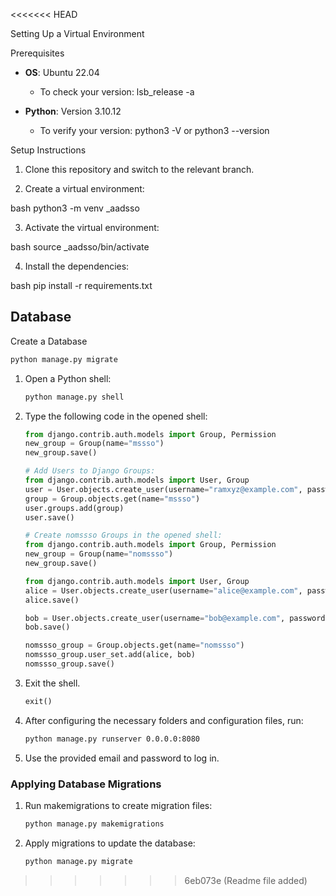 <<<<<<< HEAD

Setting Up a Virtual Environment

Prerequisites

- **OS**: Ubuntu 22.04
  - To check your version: lsb_release -a
  
- **Python**: Version 3.10.12
  - To verify your version: python3 -V or python3 --version

Setup Instructions

1. Clone this repository and switch to the relevant branch.

2. Create a virtual environment:

    
bash
    python3 -m venv _aadsso


3. Activate the virtual environment:

    
bash
    source _aadsso/bin/activate


4. Install the dependencies:

    
bash
    pip install -r requirements.txt



## Database
Create a Database
```bash
python manage.py migrate
```
1. Open a Python shell:

    ```bash
    python manage.py shell
    ```

2. Type the following code in the opened shell:

    ```python
    from django.contrib.auth.models import Group, Permission
    new_group = Group(name="mssso")
    new_group.save()

    # Add Users to Django Groups:
    from django.contrib.auth.models import User, Group
    user = User.objects.create_user(username="ramxyz@example.com", password="98765")
    group = Group.objects.get(name="mssso")
    user.groups.add(group)
    user.save()
      ```

    ```python
    # Create nomssso Groups in the opened shell:
    from django.contrib.auth.models import Group, Permission
    new_group = Group(name="nomssso")
    new_group.save()

    from django.contrib.auth.models import User, Group
    alice = User.objects.create_user(username="alice@example.com", password="333")
    alice.save()

    bob = User.objects.create_user(username="bob@example.com", password="515151")
    bob.save()

    nomssso_group = Group.objects.get(name="nomssso")
    nomssso_group.user_set.add(alice, bob)
    nomssso_group.save()
    ```

3. Exit the shell.
    ```python
    exit()
    ```
4. After configuring the necessary folders and configuration files, run:

    ```bash
    python manage.py runserver 0.0.0.0:8080
    ```

5. Use the provided email and password to log in. 

### Applying Database Migrations
1. Run makemigrations to create migration files:
    
    ```bash
    python manage.py makemigrations
    ```
2. Apply migrations to update the database:
    
    ```bash
    python manage.py migrate
    ```

>>>>>>> 6eb073e (Readme file added)
